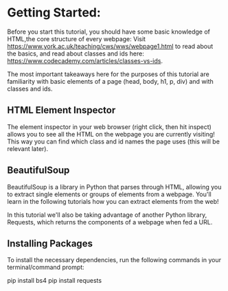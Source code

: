# Getting Started:

Before you start this tutorial, you should have some basic knowledge of HTML,the core structure of every webpage:
Visit https://www.york.ac.uk/teaching/cws/wws/webpage1.html to read about the basics, and read about classes and ids here: https://www.codecademy.com/articles/classes-vs-ids.

The most important takeaways here for the purposes of this tutorial are familiarity with basic elements of a page (head, body, h1, p, div) and with classes and ids.

## HTML Element Inspector
The element inspector in your web browser (right click, then hit inspect) allows you to see all the HTML on the webpage you are currently visiting! This way you can find which class and id names the page uses (this will be relevant later).

## BeautifulSoup
BeautifulSoup is a library in Python that parses through HTML, allowing you to extract single elements or groups of elements from a webpage. You'll learn in the following tutorials how you can extract elements from the web!

In this tutorial we'll also be taking advantage of another Python library, Requests, which returns the components of a webpage when fed a URL. 

## Installing Packages
To install the necessary dependencies, run the following commands in your terminal/command prompt:

pip install bs4
pip install requests


